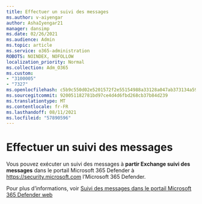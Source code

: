 ```yaml
---
title: Effectuer un suivi des messages
ms.author: v-aiyengar
author: AshaIyengar21
manager: dansimp
ms.date: 02/26/2021
ms.audience: Admin
ms.topic: article
ms.service: o365-administration
ROBOTS: NOINDEX, NOFOLLOW
localization_priority: Normal
ms.collection: Adm_O365
ms.custom:
- "3100005"
- "7327"
ms.openlocfilehash: c5b9c550d02e5201572f2e55154988a33128a047ab373134a59188f6ab59820b
ms.sourcegitcommit: 920051182781bd97ce4d4d6fbd268cb37b84d239
ms.translationtype: MT
ms.contentlocale: fr-FR
ms.lasthandoff: 08/11/2021
ms.locfileid: "57890596"
---
```

# <a name="run-a-message-trace"></a>Effectuer un suivi des messages

Vous pouvez exécuter un suivi des messages à **partir Exchange suivi des messages** dans le portail Microsoft 365 Defender à <https://security.microsoft.com> l’Microsoft 365 Defender.

Pour plus d’informations, voir [Suivi des messages dans le portail Microsoft 365 Defender web](https://docs.microsoft.com/microsoft-365/security/office-365-security/message-trace-scc)
